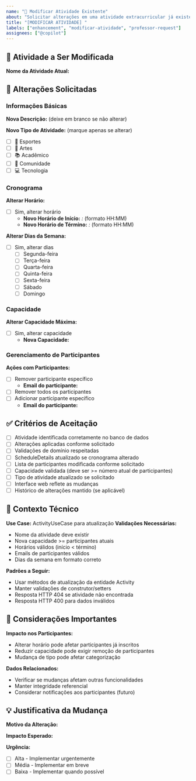 ```yaml
---
name: "📝 Modificar Atividade Existente"
about: "Solicitar alterações em uma atividade extracurricular já existente"
title: "[MODIFICAR ATIVIDADE] "
labels: ["enhancement", "modificar-atividade", "professor-request"]
assignees: ["@copilot"]
---
```


## 🎯 Atividade a Ser Modificada

**Nome da Atividade Atual:**
<!-- Nome exato da atividade no sistema. Atividades disponíveis:
- Clube de Xadrez
- Aula de Programação  
- Fitness Matinal
- Time de Futebol
- Time de Basquete
- Clube de Arte
- Clube de Teatro
- Clube de Matemática
- Equipe de Debates
- Oficina de Robótica
- Olimpíada de Ciências
- Torneio de Xadrez
- Serviço Comunitário
-->

## 🔄 Alterações Solicitadas

### Informações Básicas
**Nova Descrição:** (deixe em branco se não alterar)
<!-- Nova descrição da atividade -->

**Novo Tipo de Atividade:** (marque apenas se alterar)
- [ ] 🏃 Esportes
- [ ] 🎨 Artes  
- [ ] 📚 Acadêmico
- [ ] 🤝 Comunidade
- [ ] 💻 Tecnologia

### Cronograma
**Alterar Horário:**
- [ ] Sim, alterar horário
  - **Novo Horário de Início:** _:_ (formato HH:MM)
  - **Novo Horário de Término:** _:_ (formato HH:MM)

**Alterar Dias da Semana:**
- [ ] Sim, alterar dias
  - [ ] Segunda-feira
  - [ ] Terça-feira
  - [ ] Quarta-feira
  - [ ] Quinta-feira
  - [ ] Sexta-feira
  - [ ] Sábado
  - [ ] Domingo

### Capacidade
**Alterar Capacidade Máxima:**
- [ ] Sim, alterar capacidade
  - **Nova Capacidade:** <!-- Número de participantes -->

### Gerenciamento de Participantes
**Ações com Participantes:**
- [ ] Remover participante específico
  - **Email do participante:** <!-- email@mergington.edu -->
- [ ] Remover todos os participantes
- [ ] Adicionar participante específico
  - **Email do participante:** <!-- email@mergington.edu -->

## ✅ Critérios de Aceitação

- [ ] Atividade identificada corretamente no banco de dados
- [ ] Alterações aplicadas conforme solicitado
- [ ] Validações de domínio respeitadas
- [ ] ScheduleDetails atualizado se cronograma alterado
- [ ] Lista de participantes modificada conforme solicitado
- [ ] Capacidade validada (deve ser >= número atual de participantes)
- [ ] Tipo de atividade atualizado se solicitado
- [ ] Interface web reflete as mudanças
- [ ] Histórico de alterações mantido (se aplicável)

## 🔧 Contexto Técnico

**Use Case:** ActivityUseCase para atualização
**Validações Necessárias:**
- Nome da atividade deve existir
- Nova capacidade >= participantes atuais
- Horários válidos (início < término)
- Emails de participantes válidos
- Dias da semana em formato correto

**Padrões a Seguir:**
- Usar métodos de atualização da entidade Activity
- Manter validações de construtor/setters
- Resposta HTTP 404 se atividade não encontrada
- Resposta HTTP 400 para dados inválidos

## 🚨 Considerações Importantes

**Impacto nos Participantes:**
- Alterar horário pode afetar participantes já inscritos
- Reduzir capacidade pode exigir remoção de participantes
- Mudança de tipo pode afetar categorização

**Dados Relacionados:**
- Verificar se mudanças afetam outras funcionalidades
- Manter integridade referencial
- Considerar notificações aos participantes (futuro)

## 💡 Justificativa da Mudança

**Motivo da Alteração:**
<!-- Explique por que esta mudança é necessária -->

**Impacto Esperado:**
<!-- Como esta mudança beneficiará estudantes/escola -->

**Urgência:**
- [ ] Alta - Implementar urgentemente
- [ ] Média - Implementar em breve
- [ ] Baixa - Implementar quando possível